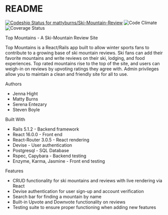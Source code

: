 # README
[ ![Codeship Status for mattyburns/Ski-Mountain-Review](https://app.codeship.com/projects/bbccf8b0-94c4-0135-1c13-469e0adb705c/status?branch=master)](https://app.codeship.com/projects/251044)
![Code Climate](https://codeclimate.com/github/mattyburns/Ski-Mountain-Review.png)
![Coverage Status](https://coveralls.io/repos/mattyburns/Ski-Mountain-Review/badge.png)

Top Mountains - A Ski-Mountain Review Site

Top Mountains is a React/Rails app built to allow winter sports fans to contribute to a growing base of ski mountain reviews. Ski fans can add their favorite mountains and write reviews on their ski, lodging, and food experiences. Top rated mountains rise to the top of the site, and users can weigh-in on reviews by upvoting ratings they agree with. Admin privileges allow you to maintain a clean and friendly site for all to use.

Authors

* Jenna Hight
* Matty Burns
* Serena Entezary
* Steven Boyle


Built With

* Rails 5.1.2 - Backend framework
* React 16.0.0 - Front end
* React-Router 3.0.5 - React rendering
* Devise - User authentication
* Postgresql - SQL Database
* Rspec, Capybara - Backend testing
* Enzyme, Karma, Jasmine - Front end testing


Features
* CRUD functionality for ski mountains and reviews with live rendering via React
* Devise authentication for user sign-up and account verification
* Search bar for finding a mountain by name
* Built-in Upvote and Downvote functionality on reviews
* Testing suite to ensure proper functioning when adding new features
